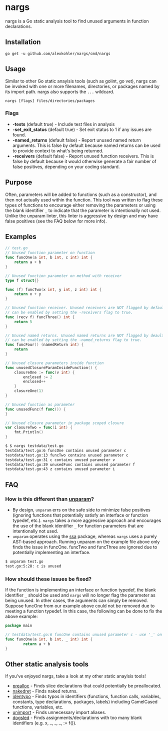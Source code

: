 # nargs

nargs is a Go static analysis tool to find unused arguments in function declarations.

## Installation

    go get -u github.com/alexkohler/nargs/cmd/nargs

## Usage

Similar to other Go static anaylsis tools (such as golint, go vet), nargs can be invoked with one or more filenames, directories, or packages named by its import path. nargs also supports the `...` wildcard. 

    nargs [flags] files/directories/packages
	
### Flags
- **-tests** (default true) - Include test files in analysis
- **-set_exit_status** (default true) - Set exit status to 1 if any issues are found.
- **-named_returns** (default false) - Report unused named return arguments. This is false by default because named returns can be used to provide context to what's being returned.
- **-receivers** (default false) - Report unused function receivers. This is false by default because it would otherwise generate a fair number of false positives, depending on your coding standard.


## Purpose

Often, parameters will be added to functions (such as a constructor), and then not actually used within the function. This tool was written to flag these types of functions to encourage either removing the parameters or using the blank identifier `_` to indicate that the parameter is intentionally not used. Unlike the unparam linter, this linter is aggressive by design and may have false positives (see the FAQ below for more info).

## Examples

```Go
// test.go
// Unused function parameter on function
func funcOne(a int, b int, c int) int {
	return a + b
}

// Unused function parameter on method with receiver
type f struct{}

func (f) funcTwo(x int, y int, z int) int {
	return x + y
}

// Unused function receiver. Unused receivers are NOT flagged by default. Flagging unused function receivers
// can be enabled by setting the -receivers flag to true.
func (recv f) funcThree() int {
	return 5
}

// Unused named returns. Unused named returns are NOT flagged by deault. Flagging unused named returns
// can be enabled by setting the -named_returns flag to true.
func funcFour() (namedReturn int) {
	return
}

// Unused closure parameters inside function
func unusedClosureParamInsideFunction() {
	closureOne := func(v int) {
		enclosed := 2
		enclosed++
	}
	closureOne(1)
}

// Unused function as parameter
func unusedFunc(f func()) {
}

// Unused closure parameter in package scoped closure
var closureTwo = func(i int) {
	fmt.Println()
}
```

```Bash
$ $ nargs testdata/test.go 
testdata/test.go:6 funcOne contains unused parameter c
testdata/test.go:13 funcTwo contains unused parameter c
testdata/test.go:31 c contains unused parameter v
testdata/test.go:39 unusedFunc contains unused parameter f
testdata/test.go:43 z contains unused parameter i
```

## FAQ

### How is this different than [unparam](https://github.com/mvdan/unparam)?

* By design, `unparam` errs on the safe side to minimize false positives (ignoring functions that potentially satisfy an interface or function typedef, etc.). `nargs` takes a more aggressive approach and encourages the use of the blank identifier `_` for function parameters that are intentionally not used. 
* `unparam` operates using the [ssa](https://godoc.org/golang.org/x/tools/go/ssa) package, whereas `nargs` uses a purely AST-based approach. Running unparam on the example file above only finds the issue in funcOne. funcTwo and funcThree are ignored due to potentially implementing an interface. 

```Bash
$ unparam test.go 
test.go:5:28: c is unused
```


### How should these issues be fixed?

If the function is implementing an interface or function typedef, the blank identifier `_` should be used and `nargs` will no longer flag the parameter as being unused. In other cases, the arguments can simply be removed. Suppose funcOne from our example above could not be removed due to meeting a function typedef. In this case, the following can be done to fix the above example:

```Go
package main

// testdata/test.go:6 funcOne contains unused parameter c - use '_' on the 'c' parameter
func funcOne(a int, b int, _ int) int {
        return a + b
}
```


## Other static analysis tools

If you've enjoyed nargs, take a look at my other static anaylsis tools!

- [prealloc](https://github.com/alexkohler/prealloc) - Finds slice declarations that could potentially be preallocated.
- [nakedret](https://github.com/alexkohler/nakedret) - Finds naked returns.
- [identypo](https://github.com/alexkohler/identypo) - Finds typos in identifiers (functions, function calls, variables, constants, type declarations, packages, labels) including CamelCased functions, variables, etc. 
- [unimport](https://github.com/alexkohler/unimport) - Finds unnecessary import aliases.
- [dogsled](https://github.com/alexkohler/dogsled) - Finds assignments/declarations with too many blank identifiers (e.g. x, _, _, _, := f()).


